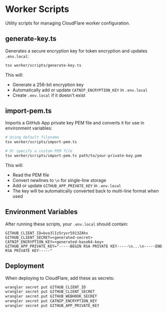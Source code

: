 # Worker Scripts

Utility scripts for managing CloudFlare worker configuration.

## generate-key.ts

Generates a secure encryption key for token encryption and updates `.env.local`:

```bash
tsx worker/scripts/generate-key.ts
```

This will:

- Generate a 256-bit encryption key
- Automatically add or update `CATNIP_ENCRYPTION_KEY` in `.env.local`
- Create `.env.local` if it doesn't exist

## import-pem.ts

Imports a GitHub App private key PEM file and converts it for use in environment variables:

```bash
# Using default filename
tsx worker/scripts/import-pem.ts

# Or specify a custom PEM file
tsx worker/scripts/import-pem.ts path/to/your-private-key.pem
```

This will:

- Read the PEM file
- Convert newlines to `\n` for single-line storage
- Add or update `GITHUB_APP_PRIVATE_KEY` in `.env.local`
- The key will be automatically converted back to multi-line format when used

## Environment Variables

After running these scripts, your `.env.local` should contain:

```env
GITHUB_CLIENT_ID=bvo3lIz5ryvr5913ZAhx
GITHUB_CLIENT_SECRET=<generated-secret>
CATNIP_ENCRYPTION_KEY=<generated-base64-key>
GITHUB_APP_PRIVATE_KEY="-----BEGIN RSA PRIVATE KEY-----\n...\n-----END RSA PRIVATE KEY-----"
```

## Deployment

When deploying to CloudFlare, add these as secrets:

```bash
wrangler secret put GITHUB_CLIENT_ID
wrangler secret put GITHUB_CLIENT_SECRET
wrangler secret put GITHUB_WEBHOOK_SECRET
wrangler secret put CATNIP_ENCRYPTION_KEY
wrangler secret put GITHUB_APP_PRIVATE_KEY
```
